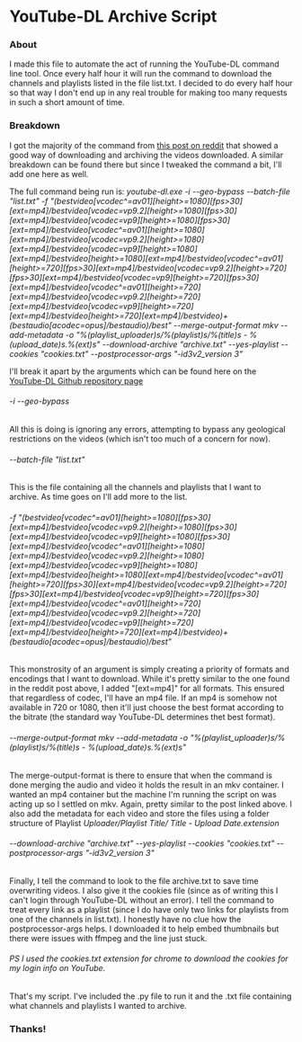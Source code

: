 # YouTube-DL Archive Script

### About
I made this file to automate the act of running the YouTube-DL command line tool. Once every half hour it will run the command to download the channels and playlists listed in the file list.txt. I decided to do every half hour so that way I don't end up in any real trouble for making too many requests in such a short amount of time.

### Breakdown
I got the majority of the command from [this post on reddit](https://www.reddit.com/r/DataHoarder/comments/c6fh4x/after_hoarding_over_50k_youtube_videos_here_is/) that showed a good way of downloading and archiving the videos downloaded. A similar breakdown can be found there but since I tweaked the command a bit, I'll add one here as well.

The full command being run is:
*youtube-dl.exe -i --geo-bypass --batch-file "list.txt" -f "(bestvideo[vcodec^=av01][height>=1080][fps>30][ext=mp4]/bestvideo[vcodec=vp9.2][height>=1080][fps>30][ext=mp4]/bestvideo[vcodec=vp9][height>=1080][fps>30][ext=mp4]/bestvideo[vcodec^=av01][height>=1080][ext=mp4]/bestvideo[vcodec=vp9.2][height>=1080][ext=mp4]/bestvideo[vcodec=vp9][height>=1080][ext=mp4]/bestvideo[height>=1080][ext=mp4]/bestvideo[vcodec^=av01][height>=720][fps>30][ext=mp4]/bestvideo[vcodec=vp9.2][height>=720][fps>30][ext=mp4]/bestvideo[vcodec=vp9][height>=720][fps>30][ext=mp4]/bestvideo[vcodec^=av01][height>=720][ext=mp4]/bestvideo[vcodec=vp9.2][height>=720][ext=mp4]/bestvideo[vcodec=vp9][height>=720][ext=mp4]/bestvideo[height>=720][ext=mp4]/bestvideo)+(bestaudio[acodec=opus]/bestaudio)/best" --merge-output-format mkv --add-metadata -o "%(playlist_uploader)s/%(playlist)s/%(title)s - %(upload_date)s.%(ext)s" --download-archive "archive.txt" --yes-playlist --cookies "cookies.txt" --postprocessor-args "-id3v2_version 3"*

I'll break it apart by the arguments which can be found here on the [YouTube-DL Github repository page](https://github.com/ytdl-org/youtube-dl/)

###### -i --geo-bypass
All this is doing is ignoring any errors, attempting to bypass any geological restrictions on the videos (which isn't too much of a concern for now).
###### --batch-file "list.txt"
This is the file containing all the channels and playlists that I want to archive. As time goes on I'll add more to the list.
###### -f "(bestvideo[vcodec^=av01][height>=1080][fps>30][ext=mp4]/bestvideo[vcodec=vp9.2][height>=1080][fps>30][ext=mp4]/bestvideo[vcodec=vp9][height>=1080][fps>30][ext=mp4]/bestvideo[vcodec^=av01][height>=1080][ext=mp4]/bestvideo[vcodec=vp9.2][height>=1080][ext=mp4]/bestvideo[vcodec=vp9][height>=1080][ext=mp4]/bestvideo[height>=1080][ext=mp4]/bestvideo[vcodec^=av01][height>=720][fps>30][ext=mp4]/bestvideo[vcodec=vp9.2][height>=720][fps>30][ext=mp4]/bestvideo[vcodec=vp9][height>=720][fps>30][ext=mp4]/bestvideo[vcodec^=av01][height>=720][ext=mp4]/bestvideo[vcodec=vp9.2][height>=720][ext=mp4]/bestvideo[vcodec=vp9][height>=720][ext=mp4]/bestvideo[height>=720][ext=mp4]/bestvideo)+(bestaudio[acodec=opus]/bestaudio)/best"
This monstrosity of an argument is simply creating a priority of formats and encodings that I want to download. While it's pretty similar to the one found in the reddit post above, I added "[ext=mp4]" for all formats. This ensured that regardless of codec, I'll have an mp4 file. If an mp4 is somehow not available in 720 or 1080, then it'll just choose the best format according to the bitrate (the standard way YouTube-DL determines thet best format).
###### --merge-output-format mkv --add-metadata -o "%(playlist_uploader)s/%(playlist)s/%(title)s - %(upload_date)s.%(ext)s"
The merge-output-format is there to ensure that when the command is done merging the audio and video it holds the result in an mkv container. I wanted an mp4 container but the machine I'm running the script on was acting up so I settled on mkv. Again, pretty similar to the post linked above. I also add the metadata for each video and store the files using a folder structure of Playlist *Uploader/Playlist Title/ Title - Upload Date.extension*
###### --download-archive "archive.txt" --yes-playlist --cookies "cookies.txt" --postprocessor-args "-id3v2_version 3"
Finally, I tell the command to look to the file archive.txt to save time overwriting videos. I also give it the cookies file (since as of writing this I can't login through YouTube-DL without an error). I tell the command to treat every link as a playlist (since I do have only two links for playlists from one of the channels in list.txt).
I honestly have no clue how the postprocessor-args helps. I downloaded it to help embed thumbnails but there were issues with ffmpeg and the line just stuck.

###### PS I used the cookies.txt extension for chrome to download the cookies for my login info on YouTube.

That's my script. I've included the .py file to run it and the .txt file containing what channels and playlists I wanted to archive.

### Thanks!